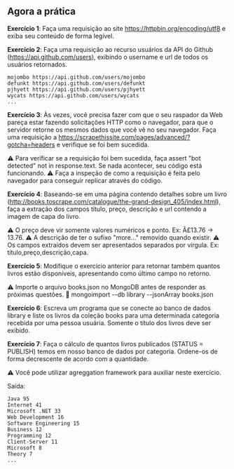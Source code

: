 ## Agora a prática


**Exercício 1**: Faça uma requisição ao site https://httpbin.org/encoding/utf8 e exiba seu conteúdo de forma legível.

**Exercício 2**: Faça uma requisição ao recurso usuários da API do Github (https://api.github.com/users), exibindo o username e url de todos os usuários retornados.

```
mojombo https://api.github.com/users/mojombo
defunkt https://api.github.com/users/defunkt
pjhyett https://api.github.com/users/pjhyett
wycats https://api.github.com/users/wycats
...
```

**Exercício 3**: Às vezes, você precisa fazer com que o seu raspador da Web pareça estar fazendo solicitações HTTP como o navegador, para que o servidor retorne os mesmos dados que você vê no seu navegador. Faça uma requisição a https://scrapethissite.com/pages/advanced/?gotcha=headers e verifique se foi bem sucedida.

⚠️ Para verificar se a requisição foi bem sucedida, faça assert "bot detected" not in response.text. Se nada acontecer, seu código está funcionando. ⚠️ Faça a inspeção de como a requisição é feita pelo navegador para conseguir replicar através do código.

**Exercício 4**: Baseando-se em uma página contendo detalhes sobre um livro (http://books.toscrape.com/catalogue/the-grand-design_405/index.html), faça a extração dos campos título, preço, descrição e url contendo a imagem de capa do livro.

⚠️ O preço deve vir somente valores numéricos e ponto. Ex: Â£13.76 -> 13.76. ⚠️ A descrição de ter o sufixo "more..." removido quando existir. ⚠️ Os campos extraídos devem ser apresentados separados por vírgula. Ex: título,preço,descrição,capa.

**Exercício 5**: Modifique o exercício anterior para retornar também quantos livros estão disponíveis, apresentando como último campo no retorno.

⚠️ Importe o arquivo books.json no MongoDB antes de responder as próximas questões.
🦜 mongoimport --db library --jsonArray books.json

**Exercício 6**: Escreva um programa que se conecte ao banco de dados library e liste os livros da coleção books para uma determinada categoria recebida por uma pessoa usuária. Somente o título dos livros deve ser exibido.

**Exercício 7**: Faça o cálculo de quantos livros publicados (STATUS = PUBLISH) temos em nosso banco de dados por categoria. Ordene-os de forma decrescente de acordo com a quantidade.

⚠️ Você pode utilizar agreggation framework para auxiliar neste exercício.

Saída:
```
Java 95
Internet 41
Microsoft .NET 33
Web Development 16
Software Engineering 15
Business 12
Programming 12
Client-Server 11
Microsoft 8
Theory 7
...
```

